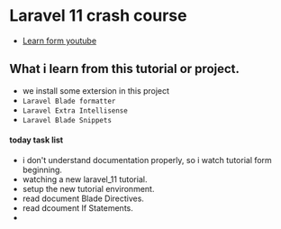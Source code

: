 # Laravel 11 crash course
- [Learn form youtube](https://youtube.com/playlist?list=PL38wFHH4qYZXH8Gb7PIbmyjdsWdEJLImp&si=E6W7Jpz-acw-w_dw)


## What i learn from this tutorial or project.
- we install some extersion in this project 
- `Laravel Blade formatter`
- `Laravel Extra Intellisense`
- `Laravel Blade Snippets`



#### today task list
- i don't understand documentation properly, so i watch tutorial form beginning.
- watching a new laravel_11 tutorial.
- setup the new tutorial environment.
- read document Blade Directives.
- read dcoument If Statements.
- 